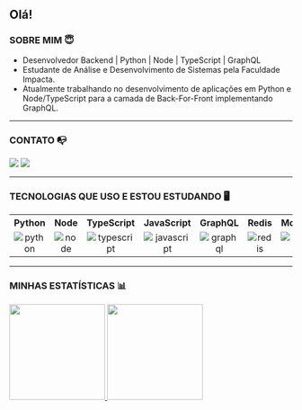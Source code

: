 
## Olá!

### SOBRE MIM 😇
- Desenvolvedor Backend | Python | Node | TypeScript | GraphQL
- Estudante de Análise e Desenvolvimento de Sistemas pela Faculdade Impacta.
- Atualmente trabalhando no desenvolvimento de aplicações em Python e Node/TypeScript para a camada de Back-For-Front implementando GraphQL.

<hr>

### CONTATO 📭
<a href="mailto:igorprovensigmail.com" target="_blank"><img src="https://img.shields.io/badge/Gmail-D14836?style=for-the-badge&logo=gmail&logoColor=white"></a>
<a href="https://www.linkedin.com/in/provensigor/" target="_blank"><img src="https://img.shields.io/badge/LinkedIn-0077B5?style=for-the-badge&logo=linkedin&logoColor=white"></a>

<hr>

### TECNOLOGIAS QUE USO E ESTOU ESTUDANDO 🖥️
<table style="text-align: center">
  <tr>
    <th>Python</th>
    <th>Node</th>
    <th>TypeScript</th>
    <th>JavaScript</th>
    <th>GraphQL</th>
    <th>Redis</th>
    <th>MongoDB</th>
    <th>MySQL</th>
    <th>HTML</th>
    <th>CSS</th>    
  </tr>
  <tr>
    <td><img src="https://img.shields.io/badge/Python-14354C?style=for-the-badge&logo=python&logoColor=white" alt="python"</td>
    <td><img src="https://img.shields.io/badge/node.js-%23339933.svg?&style=for-the-badge&logo=node.js&logoColor=white" alt="node"</td>
    <td><img src="https://img.shields.io/badge/typescript-%233178C6.svg?&style=for-the-badge&logo=typescript&logoColor=white" alt="typescript"</td>
    <td><img src="https://img.shields.io/badge/JavaScript-F7DF1E?style=for-the-badge&logo=javascript&logoColor=black" alt="javascript"</td>
    <td><img src="https://img.shields.io/badge/-GraphQL-E10098?style=for-the-badge&logo=graphql&logoColor=white" alt="graphql"</td>
    <td><img src="https://img.shields.io/badge/redis-%23DD0031.svg?style=for-the-badge&logo=redis&logoColor=white" alt="redis"</td>
    <td><img src="https://img.shields.io/badge/MongoDB-%234ea94b.svg?style=for-the-badge&logo=mongodb&logoColor=white" alt="mongodb"</td>
    <td><img src="https://img.shields.io/badge/MySQL-00000F?style=for-the-badge&logo=mysql&logoColor=white" alt="mysql"</td>    
    <td><img src="https://img.shields.io/badge/HTML5-E34F26?style=for-the-badge&logo=html5&logoColor=white" alt="html"></td>
    <td><img src="https://img.shields.io/badge/CSS3-1572B6?style=for-the-badge&logo=css3&logoColor=white" alt="css"</td>
  </tr>
</table>

<hr>
 
### MINHAS ESTATÍSTICAS 📊
<a href="https://github.com/Ig0or">
<img height="170em" src="https://github-readme-stats.vercel.app/api?username=Ig0or&hide=prs,issues&show_icons=true&theme=tokyonight"/>
<img height="170em" src="https://github-readme-stats.vercel.app/api/top-langs/?username=Ig0or&layout=compact&theme=tokyonight"/>
